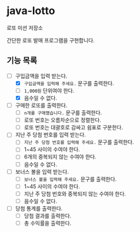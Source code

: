 # java-lotto

로또 미션 저장소

간단한 로또 발매 프로그램을 구현합니다.

## 기능 목록

- [ ] 구입금액을 입력 받는다.
    - [x] `구입금액을 입력해 주세요.` 문구를 출력한다.
    - [ ] `1,000원` 단위여야 한다.
    - [X] 음수일 수 없다.
- [ ] 구매한 로또를 출력한다.
    - [ ] `n개를 구매했습니다.` 문구를 출력한다.
    - [ ] 로또 번호는 오름차순으로 정렬한다.
    - [ ] 로또 번호는 대괄호로 감싸고 쉼표로 구분한다.
- [ ] 지난 주 당첨 번호를 입력 받는다.
    - [ ] `지난 주 당첨 번호를 입력해 주세요.` 문구를 출력한다.
    - [ ] 1~45 사이의 수여야 한다.
    - [ ] 6개의 중복되지 않는 수여야 한다.
    - [ ] 음수일 수 없다.
- [ ] 보너스 볼을 입력 받는다.
    - [ ] `보너스 볼을 입력해 주세요.` 문구를 출력한다.
    - [ ] 1~45 사이의 수여야 한다.
    - [ ] 지난 주 당첨 번호와 중복되지 않는 수여야 한다.
    - [ ] 음수일 수 없다.
- [ ] 당첨 통계를 출력한다.
    - [ ] 당첨 결과를 출력한다.
    - [ ] 총 수익률을 출력한다.